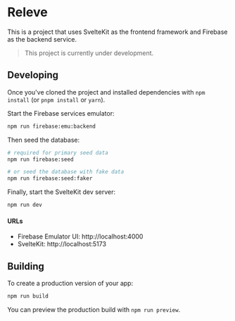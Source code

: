 # Releve

This is a project that uses SvelteKit as the frontend framework and Firebase as the backend service.

> This project is currently under development.

## Developing

Once you've cloned the project and installed dependencies with `npm install` (or `pnpm install` or `yarn`).

Start the Firebase services emulator:

```bash
npm run firebase:emu:backend
```

Then seed the database:

```bash
# required for primary seed data
npm run firebase:seed

# or seed the database with fake data
npm run firebase:seed:faker
```

Finally, start the SvelteKit dev server:

```bash 
npm run dev
```

#### URLs

- Firebase Emulator UI: http://localhost:4000
- SvelteKit: http://localhost:5173

## Building

To create a production version of your app:

```bash
npm run build
```

You can preview the production build with `npm run preview`.
